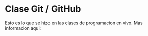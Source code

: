 # Clase Git / GitHub

Esto es lo que se hizo en las clases de programacion en vivo. Mas informacion aqui:
